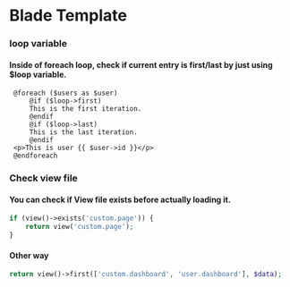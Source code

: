 # Blade Template

### loop variable

#### Inside of foreach loop, check if current entry is first/last by just using $loop variable.

```text
 @foreach ($users as $user)
	 @if ($loop->first)
	 This is the first iteration.
	 @endif
	 @if ($loop->last)
	 This is the last iteration.
	 @endif
 <p>This is user {{ $user->id }}</p>
 @endforeach
```

### Check view file

#### You can check if View file exists before actually loading it.

```php
if (view()->exists('custom.page')) {
	return view('custom.page');
} 
```

#### Other way

```php
return view()->first(['custom.dashboard', 'user.dashboard'], $data);
```

